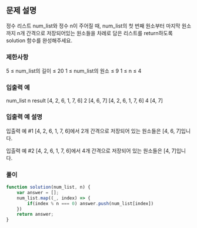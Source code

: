 ## 문제 설명

정수 리스트 num_list와 정수 n이 주어질 때, num_list의 첫 번째 원소부터 마지막 원소까지 n개 간격으로 저장되어있는 원소들을 차례로 담은 리스트를 return하도록 solution 함수를 완성해주세요.

### 제한사항

5 ≤ num_list의 길이 ≤ 20
1 ≤ num_list의 원소 ≤ 9
1 ≤ n ≤ 4

### 입출력 예

num_list n result
[4, 2, 6, 1, 7, 6] 2 [4, 6, 7]
[4, 2, 6, 1, 7, 6] 4 [4, 7]

### 입출력 예 설명

입출력 예 #1
[4, 2, 6, 1, 7, 6]에서 2개 간격으로 저장되어 있는 원소들은 [4, 6, 7]입니다.

입출력 예 #2
[4, 2, 6, 1, 7, 6]에서 4개 간격으로 저장되어 있는 원소들은 [4, 7]입니다.

### 풀이

```javaScript
function solution(num_list, n) {
    var answer = [];
    num_list.map((_, index) => {
        if(index % n === 0) answer.push(num_list[index])
    })
    return answer;
}
```
